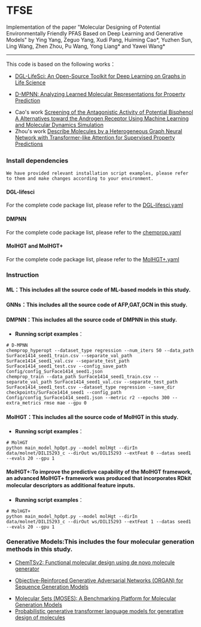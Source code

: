 # TFSE

Implementation of the paper "Molecular Designing of Potential Environmentally Friendly PFAS Based on Deep Learning and Generative Models" by Ying Yang, Zeguo Yang, Xudi Pang, Huiming Cao*, Yuzhen Sun, Ling Wang, Zhen Zhou, Pu Wang, Yong Liang* and Yawei Wang\*

---

This code is based on the following works：  
  - [DGL-LifeSci: An Open-Source Toolkit for Deep Learning on Graphs in Life Science](https://pubs.acs.org/doi/10.1021/acsomega.1c04017)
  * [D-MPNN: Analyzing Learned Molecular Representations for Property Prediction](https://pubs.acs.org/doi/full/10.1021/acs.jcim.9b00237)
  - Cao's work [Screening of the Antagonistic Activity of Potential Bisphenol A Alternatives toward the Androgen Receptor Using Machine Learning and Molecular Dynamics Simulation](https://pubs.acs.org/doi/full/10.1021/acs.est.3c09779)
  - Zhou's work [Describe Molecules by a Heterogeneous Graph Neural Network with Transformer-like Attention for Supervised Property Predictions](https://pubs.acs.org/doi/full/10.1021/acsomega.1c06389)
### Install dependencies　　
    We have provided relevant installation script examples, please refer to them and make changes according to your environment.
#### DGL-lifesci
For the complete code package list, please refer to the [DGL-lifesci.yaml](./DGL-lifesci.yaml)
#### DMPNN
For the complete code package list, please refer to the [chemprop.yaml](./chemprop.yaml)
#### MolHGT and MolHGT+
For the complete code package list, please refer to the [MolHGT+.yaml](./MolHGT+.yaml)

### Instruction
#### ML：This includes all the source code of ML-based models in this study.
#### GNNs：This includes all the source code of AFP,GAT,GCN in this study.
#### DMPNN：This includes all the source code of DMPNN in this study.
* **Running script examples**：
 ```
# D-MPNN
chemprop_hyperopt --dataset_type regression --num_iters 50 --data_path SurFace1414_seed1_train.csv --separate_val_path SurFace1414_seed1_val.csv --separate_test_path SurFace1414_seed1_test.csv --config_save_path Config/config_SurFace1414_seed1.json
chemprop_train --data_path SurFace1414_seed1_train.csv --separate_val_path SurFace1414_seed1_val.csv --separate_test_path SurFace1414_seed1_test.csv --dataset_type regression --save_dir checkpoints/SurFace1414_seed1 --config_path Config/config_SurFace1414_seed1.json --metric r2 --epochs 300 --extra_metrics rmse mae --gpu 0
 ``` 
#### MolHGT：This includes all the source code of MolHGT in this study.
* **Running script examples**：
 ```
# MolHGT
python main_model_hpOpt.py --model molHgt --dirIn data/molnet/DILI5293_c --dirOut ws/DILI5293 --extFeat 0 --datas seed1 --evals 20 --gpu 1
 ``` 
#### MolHGT+:To improve the predictive capability of the MolHGT framework, an advanced MolHGT+ framework was produced that incorporates RDkit molecular descriptors as additional feature inputs.　　
* **Running script examples**：
 ```
# MolHGT+
python main_model_hpOpt.py --model molHgt --dirIn data/molnet/DILI5293_c --dirOut ws/DILI5293 --extFeat 1 --datas seed1 --evals 20 --gpu 1
 ```
### Generative Models:This includes the four molecular generation methods in this study.
- [ChemTSv2: Functional molecular design using de novo molecule generator](https://wires.onlinelibrary.wiley.com/doi/full/10.1002/wcms.1680)
* [Objective-Reinforced Generative Adversarial Networks (ORGAN) for Sequence Generation Models](https://arxiv.org/abs/1705.10843)
- [Molecular Sets (MOSES): A Benchmarking Platform for Molecular Generation Models](https://www.frontiersin.org/journals/pharmacology/articles/10.3389/fphar.2020.565644/full)
- [Probabilistic generative transformer language models for generative design of molecules](https://link.springer.com/article/10.1186/s13321-023-00759-z)
